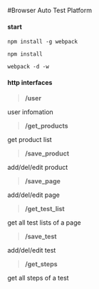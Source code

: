#Browser Auto Test Platform

#### start

```
npm install -g webpack
```

```
npm install
```

```
webpack -d -w
```


#### http interfaces


> **/user**

user infomation

> **/get_products**

get product list

> **/save_product**

add/del/edit product

> **/save_page**

add/del/edit page

> **/get_test_list**

get all test lists of a page

> **/save_test**

add/del/edit test

> **/get_steps**

get all steps of a test